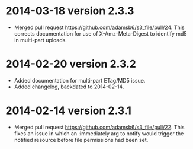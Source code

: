 2014-03-18  version 2.3.3
=========================
* Merged pull request https://github.com/adamsb6/s3_file/pull/24.  This corrects documentation for use of X-Amz-Meta-Digest to identify md5 in multi-part uploads.

2014-02-20  version 2.3.2
=========================

* Added documentation for multi-part ETag/MD5 issue.
* Added changelog, backdated to 2014-02-14.

2014-02-14  version 2.3.1
=========================
* Merged pull request https://github.com/adamsb6/s3_file/pull/22.  This fixes an issue in which an :immediately arg to notify would trigger the notified resource before file permissions had been set.